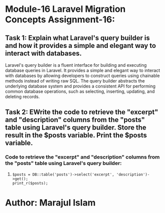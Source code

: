 # Module-16 Laravel Migration Concepts Assignment-16:

## Task 1: Explain what Laravel's query builder is and how it provides a simple and elegant way to interact with databases.

Laravel's query builder is a fluent interface for building and executing database queries in Laravel. It provides a simple and elegant way to interact with databases by allowing developers to construct queries using chainable methods instead of writing raw SQL. The query builder abstracts the underlying database system and provides a consistent API for performing common database operations, such as selecting, inserting, updating, and deleting records.

## Task 2: EWrite the code to retrieve the "excerpt" and "description" columns from the "posts" table using Laravel's query builder. Store the result in the $posts variable. Print the $posts variable.

### Code to retrieve the "excerpt" and "description" columns from the "posts" table using Laravel's query builder:

1. 
    ```shell
    $posts = DB::table('posts')->select('excerpt', 'description')->get();
    print_r($posts);
    ```

# Author: Marajul Islam
